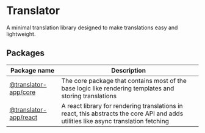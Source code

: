 # Translator

A minimal translation library designed to make translations easy and lightweight.

## Packages

| Package name          | Description                                                                                                                         |
| --------------------- | ----------------------------------------------------------------------------------------------------------------------------------- |
| [@translator-app/core](./packages/core)  | The core package that contains most of the base logic like rendering templates and storing translations                             |
| [@translator-app/react](./packages/react) | A react library for rendering translations in react, this abstracts the core API and adds utilities like async translation fetching |
